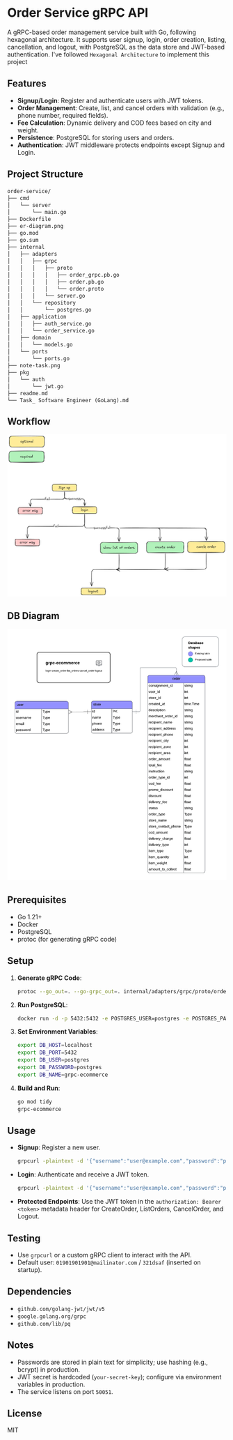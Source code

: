 

# Order Service gRPC API

A gRPC-based order management service built with Go, following hexagonal architecture. It supports user signup, login, order creation, listing, cancellation, and logout, with PostgreSQL as the data store and JWT-based authentication. I've followed `Hexagonal Architecture` to implement this project

## Features
- **Signup/Login**: Register and authenticate users with JWT tokens.
- **Order Management**: Create, list, and cancel orders with validation (e.g., phone number, required fields).
- **Fee Calculation**: Dynamic delivery and COD fees based on city and weight.
- **Persistence**: PostgreSQL for storing users and orders.
- **Authentication**: JWT middleware protects endpoints except Signup and Login.

## Project Structure
```
order-service/
├── cmd
│   └── server
│       └── main.go
├── Dockerfile
├── er-diagram.png
├── go.mod
├── go.sum
├── internal
│   ├── adapters
│   │   ├── grpc
│   │   │   ├── proto
│   │   │   │   ├── order_grpc.pb.go
│   │   │   │   ├── order.pb.go
│   │   │   │   └── order.proto
│   │   │   └── server.go
│   │   └── repository
│   │       └── postgres.go
│   ├── application
│   │   ├── auth_service.go
│   │   └── order_service.go
│   ├── domain
│   │   └── models.go
│   └── ports
│       └── ports.go
├── note-task.png
├── pkg
│   └── auth
│       └── jwt.go
├── readme.md
└── Task_ Software Engineer (GoLang).md
```

## Workflow
![alt text](note-task.png)

## DB Diagram
![db diagram](er-diagram.png)

## Prerequisites
- Go 1.21+
- Docker
- PostgreSQL
- protoc (for generating gRPC code)

## Setup
1. **Generate gRPC Code**:
   ```bash
   protoc --go_out=. --go-grpc_out=. internal/adapters/grpc/proto/order.proto
   ```

2. **Run PostgreSQL**:
   ```bash
   docker run -d -p 5432:5432 -e POSTGRES_USER=postgres -e POSTGRES_PASSWORD=pass -e POSTGRES_DB=orderdb postgres
   ```

3. **Set Environment Variables**:
   ```bash
   export DB_HOST=localhost
   export DB_PORT=5432
   export DB_USER=postgres
   export DB_PASSWORD=postgres
   export DB_NAME=grpc-ecommerce
   ```

4. **Build and Run**:
   ```bash
   go mod tidy
   grpc-ecommerce
   ```

## Usage
- **Signup**: Register a new user.
  ```bash
  grpcurl -plaintext -d '{"username":"user@example.com","password":"pass"}' localhost:50051 order.OrderService/Signup
  ```
- **Login**: Authenticate and receive a JWT token.
  ```bash
  grpcurl -plaintext -d '{"username":"user@example.com","password":"pass"}' localhost:50051 order.OrderService/Login
  ```
- **Protected Endpoints**: Use the JWT token in the `authorization: Bearer <token>` metadata header for CreateOrder, ListOrders, CancelOrder, and Logout.

## Testing
- Use `grpcurl` or a custom gRPC client to interact with the API.
- Default user: `01901901901@mailinator.com` / `321dsaf` (inserted on startup).

## Dependencies
- `github.com/golang-jwt/jwt/v5`
- `google.golang.org/grpc`
- `github.com/lib/pq`

## Notes
- Passwords are stored in plain text for simplicity; use hashing (e.g., bcrypt) in production.
- JWT secret is hardcoded (`your-secret-key`); configure via environment variables in production.
- The service listens on port `50051`.

## License
MIT
```
